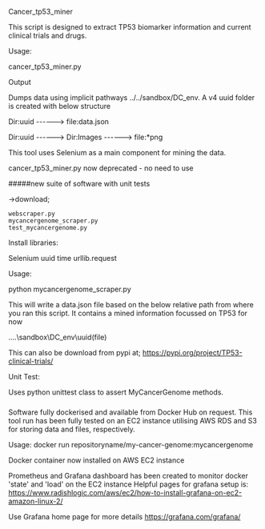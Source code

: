 Cancer_tp53_miner

This script is designed to extract TP53 biomarker information and current clinical trials and drugs.  

Usage:

cancer_tp53_miner.py

Output

Dumps data using implicit pathways  ../../sandbox/DC_env.  A v4 uuid folder is created with below structure

Dir:uuid ------> file:data.json 

Dir:uuid ------> Dir:Images ------> file:*png



This tool uses Selenium as a main component for mining the data.  

cancer_tp53_miner.py now deprecated - no need to use


#####new suite of software with  unit tests

->download;

    webscraper.py
    mycancergenome_scraper.py
    test_mycancergenome.py 

Install libraries:

Selenium
uuid
time
urllib.request 


Usage:

python mycancergenome_scraper.py 

This will write a data.json file based on the below relative path  from where you ran this script.  It contains a mined information focussed on TP53 for now

..\..\sandbox\DC_env\uuid(file)

This can also be download from pypi at; 
https://pypi.org/project/TP53-clinical-trials/

Unit Test:

Uses python unittest class to assert  MyCancerGenome methods.

###


Software fully dockerised and available from Docker Hub on request.
This tool run has been fully tested on an EC2 instance utilising AWS RDS and S3 for storing data and files, respectively.  

Usage: 
docker run  repositoryname/my-cancer-genome:mycancergenome


Docker container now installed on AWS EC2 instance

Prometheus and Grafana dashboard has been created to monitor docker  'state' and 'load' on the EC2 instance
Helpful pages for grafana setup is:
https://www.radishlogic.com/aws/ec2/how-to-install-grafana-on-ec2-amazon-linux-2/ 

Use Grafana home page for more details
https://grafana.com/grafana/ 




